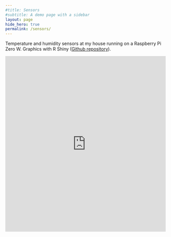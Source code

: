 ```yaml
---
#title: Sensors
#subtitle: A demo page with a sidebar
layout: page
hide_hero: true
permalink: /sensors/
---
```


Temperature and humidity sensors at my house running on a Raspberry Pi Zero W. Graphics with R Shiny (<a href="https://github.com/cedarwarman/sensor_home">Github repository</a>).

<iframe height="550" width="100%" frameborder="no" src="http://cedarwarman.duckdns.org:3838/pi_sensor/"> </iframe>
